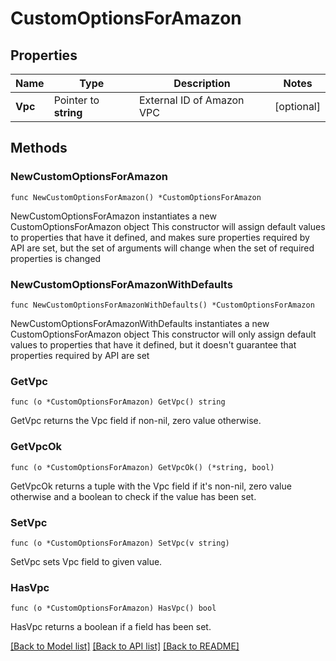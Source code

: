# CustomOptionsForAmazon

## Properties

Name | Type | Description | Notes
------------ | ------------- | ------------- | -------------
**Vpc** | Pointer to **string** | External ID of Amazon VPC | [optional] 

## Methods

### NewCustomOptionsForAmazon

`func NewCustomOptionsForAmazon() *CustomOptionsForAmazon`

NewCustomOptionsForAmazon instantiates a new CustomOptionsForAmazon object
This constructor will assign default values to properties that have it defined,
and makes sure properties required by API are set, but the set of arguments
will change when the set of required properties is changed

### NewCustomOptionsForAmazonWithDefaults

`func NewCustomOptionsForAmazonWithDefaults() *CustomOptionsForAmazon`

NewCustomOptionsForAmazonWithDefaults instantiates a new CustomOptionsForAmazon object
This constructor will only assign default values to properties that have it defined,
but it doesn't guarantee that properties required by API are set

### GetVpc

`func (o *CustomOptionsForAmazon) GetVpc() string`

GetVpc returns the Vpc field if non-nil, zero value otherwise.

### GetVpcOk

`func (o *CustomOptionsForAmazon) GetVpcOk() (*string, bool)`

GetVpcOk returns a tuple with the Vpc field if it's non-nil, zero value otherwise
and a boolean to check if the value has been set.

### SetVpc

`func (o *CustomOptionsForAmazon) SetVpc(v string)`

SetVpc sets Vpc field to given value.

### HasVpc

`func (o *CustomOptionsForAmazon) HasVpc() bool`

HasVpc returns a boolean if a field has been set.


[[Back to Model list]](../README.md#documentation-for-models) [[Back to API list]](../README.md#documentation-for-api-endpoints) [[Back to README]](../README.md)


